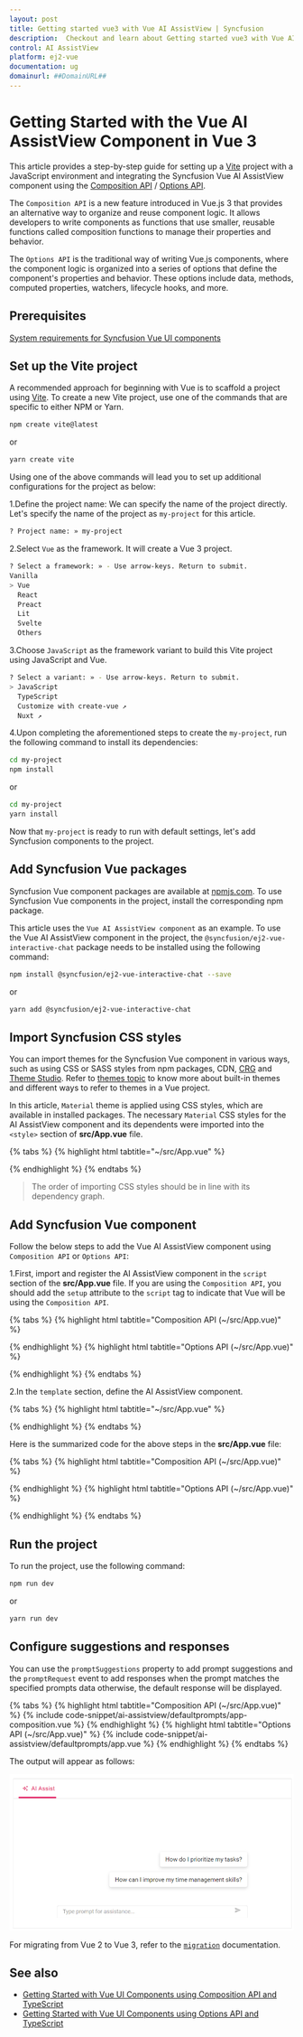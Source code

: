 ```yaml
---
layout: post
title: Getting started vue3 with Vue AI AssistView | Syncfusion
description:  Checkout and learn about Getting started vue3 with Vue AI AssistView component of Syncfusion Essential JS 2 and more details.
control: AI AssistView
platform: ej2-vue
documentation: ug
domainurl: ##DomainURL##
---
```


# Getting Started with the Vue AI AssistView Component in Vue 3

This article provides a step-by-step guide for setting up a [Vite](https://vitejs.dev/) project with a JavaScript environment and integrating the Syncfusion Vue AI AssistView component using the [Composition API](https://vuejs.org/guide/introduction.html#composition-api) / [Options API](https://vuejs.org/guide/introduction.html#options-api).

The `Composition API` is a new feature introduced in Vue.js 3 that provides an alternative way to organize and reuse component logic. It allows developers to write components as functions that use smaller, reusable functions called composition functions to manage their properties and behavior.

The `Options API` is the traditional way of writing Vue.js components, where the component logic is organized into a series of options that define the component's properties and behavior. These options include data, methods, computed properties, watchers, lifecycle hooks, and more.

## Prerequisites

[System requirements for Syncfusion Vue UI components](https://ej2.syncfusion.com/vue/documentation/system-requirements/)

## Set up the Vite project

A recommended approach for beginning with Vue is to scaffold a project using [Vite](https://vitejs.dev/). To create a new Vite project, use one of the commands that are specific to either NPM or Yarn.

```bash
npm create vite@latest
```

or

```bash
yarn create vite
```

Using one of the above commands will lead you to set up additional configurations for the project as below:

1.Define the project name: We can specify the name of the project directly. Let's specify the name of the project as `my-project` for this article.

```bash
? Project name: » my-project
```

2.Select `Vue` as the framework. It will create a Vue 3 project.

```bash
? Select a framework: » - Use arrow-keys. Return to submit.
Vanilla
> Vue
  React
  Preact
  Lit
  Svelte
  Others
```

3.Choose `JavaScript` as the framework variant to build this Vite project using JavaScript and Vue.

```bash
? Select a variant: » - Use arrow-keys. Return to submit.
> JavaScript
  TypeScript
  Customize with create-vue ↗
  Nuxt ↗
```

4.Upon completing the aforementioned steps to create the `my-project`, run the following command to install its dependencies:

```bash
cd my-project
npm install
```

or

```bash
cd my-project
yarn install
```

Now that `my-project` is ready to run with default settings, let's add Syncfusion components to the project.

## Add Syncfusion Vue packages

Syncfusion Vue component packages are available at [npmjs.com](https://www.npmjs.com/search?q=ej2-vue). To use Syncfusion Vue components in the project, install the corresponding npm package.

This article uses the `Vue AI AssistView component` as an example. To use the Vue AI AssistView component in the project, the `@syncfusion/ej2-vue-interactive-chat` package needs to be installed using the following command:

```bash
npm install @syncfusion/ej2-vue-interactive-chat --save
```

or

```bash
yarn add @syncfusion/ej2-vue-interactive-chat
```

## Import Syncfusion CSS styles

You can import themes for the Syncfusion Vue component in various ways, such as using CSS or SASS styles from npm packages, CDN, [CRG](https://ej2.syncfusion.com/javascript/documentation/common/custom-resource-generator/) and [Theme Studio](https://ej2.syncfusion.com/vue/documentation/appearance/theme-studio/). Refer to [themes topic](https://ej2.syncfusion.com/vue/documentation/appearance/theme/) to know more about built-in themes and different ways to refer to themes in a Vue project.

In this article, `Material` theme is applied using CSS styles, which are available in installed packages. The necessary `Material` CSS styles for the AI AssistView component and its dependents were imported into the `<style>` section of **src/App.vue** file.

{% tabs %}
{% highlight html tabtitle="~/src/App.vue" %}

<style>
@import "../node_modules/@syncfusion/ej2-base/styles/material.css";
@import "../node_modules/@syncfusion/ej2-inputs/styles/material.css";
@import "../node_modules/@syncfusion/ej2-navigations/styles/material.css";
@import "../node_modules/@syncfusion/ej2-notifications/styles/material.css";
@import "../node_modules/@syncfusion/ej2-interactive-chat/styles/material.css";
</style>

{% endhighlight %}
{% endtabs %}

> The order of importing CSS styles should be in line with its dependency graph.

## Add Syncfusion Vue component

Follow the below steps to add the Vue AI AssistView component using `Composition API` or `Options API`:

1.First, import and register the AI AssistView component in the `script` section of the **src/App.vue** file. If you are using the `Composition API`, you should add the `setup` attribute to the `script` tag to indicate that Vue will be using the `Composition API`.

{% tabs %}
{% highlight html tabtitle="Composition API (~/src/App.vue)" %}

<script setup>
  import { AIAssistViewComponent as EjsAiassistview } from "@syncfusion/ej2-vue-interactive-chat";
</script>

{% endhighlight %}
{% highlight html tabtitle="Options API (~/src/App.vue)" %}

<script>
import { AIAssistViewComponent } from "@syncfusion/ej2-vue-interactive-chat";

export default {
  components: {
    'ejs-aiassistview': AIAssistViewComponent
  },
  data () {
    return {
    }
  }
}
</script>

{% endhighlight %}
{% endtabs %}

2.In the `template` section, define the AI AssistView component.

{% tabs %}
{% highlight html tabtitle="~/src/App.vue" %}

<template>
    <div class="control_wrapper">
      <ejs-aiassistview></ejs-aiassistview>
    </div>
</template>

{% endhighlight %}
{% endtabs %}

Here is the summarized code for the above steps in the **src/App.vue** file:

{% tabs %}
{% highlight html tabtitle="Composition API (~/src/App.vue)" %}

<template>
    <div class="control_wrapper">
        <ejs-aiassistview></ejs-aiassistview>
    </div>
</template>

<script setup>
    import { AIAssistViewComponent as EjsAiassistview } from "@syncfusion/ej2-vue-interactive-chat";
</script>

<style>
    @import "../node_modules/@syncfusion/ej2-base/styles/material.css";
    @import "../node_modules/@syncfusion/ej2-inputs/styles/material.css";
    @import "../node_modules/@syncfusion/ej2-navigations/styles/material.css";
    @import "../node_modules/@syncfusion/ej2-notifications/styles/material.css";
    @import "../node_modules/@syncfusion/ej2-interactive-chat/styles/material.css";
</style>

{% endhighlight %}
{% highlight html tabtitle="Options API (~/src/App.vue)" %}

<template>
    <div class="control_wrapper">
        <ejs-aiassistview></ejs-aiassistview>
    </div>
</template>
<script>
    import { AIAssistViewComponent } from "@syncfusion/ej2-vue-interactive-chat";
    //Component registeration
    export default {
        name: "App",
        components: {
            'ejs-aiassistview': AIAssistViewComponent
        }, 
        data () {
            return {
            }
        }
    }
</script>
<style>
    @import "../node_modules/@syncfusion/ej2-base/styles/material.css";
    @import "../node_modules/@syncfusion/ej2-inputs/styles/material.css";
    @import "../node_modules/@syncfusion/ej2-navigations/styles/material.css";
    @import "../node_modules/@syncfusion/ej2-notifications/styles/material.css";
    @import "../node_modules/@syncfusion/ej2-interactive-chat/styles/material.css";
</style>

{% endhighlight %}
{% endtabs %}

## Run the project

To run the project, use the following command:

```bash
npm run dev
```

or

```bash
yarn run dev
```

## Configure suggestions and responses

You can use the `promptSuggestions` property to add prompt suggestions and the `promptRequest` event to add responses when the prompt matches the specified prompts data otherwise, the default response will be displayed.

{% tabs %}
{% highlight html tabtitle="Composition API (~/src/App.vue)" %}
{% include code-snippet/ai-assistview/defaultprompts/app-composition.vue %}
{% endhighlight %}
{% highlight html tabtitle="Options API (~/src/App.vue)" %}
{% include code-snippet/ai-assistview/defaultprompts/app.vue %}
{% endhighlight %}
{% endtabs %}

The output will appear as follows:

![Output](./images/defaultPromptsSample.png)

For migrating from Vue 2 to Vue 3, refer to the [`migration`](https://ej2.syncfusion.com/vue/documentation/getting-started/vue3-tutorial/#migration-from-vue-2-to-vue-3) documentation.

## See also

* [Getting Started with Vue UI Components using Composition API and TypeScript](../getting-started/vue-3-ts-composition.md)
* [Getting Started with Vue UI Components using Options API and TypeScript](../getting-started/vue-3-ts-options.md)
